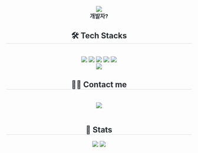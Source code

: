 <div align= "center">
    <img src="https://capsule-render.vercel.app/api?type=waving&color=0:ffbb00,100:fef6cd&height=180&text=오리날다&animation=scaleIn&fontColor=ffffff&fontSize=40" />
    </div>
    <div align= "center"> 
    <div style="font-weight: 700; font-size: 15px; text-align: center; color: #282d33;"> 개발자? </div> 
    </div>
    <div align= "center">
    <h2 style="border-bottom: 1px solid #d8dee4; color: #282d33;"> 🛠️ Tech Stacks </h2> <br> 
    <div style="margin: 0 auto; text-align: center;" align= "center"> <img src="https://img.shields.io/badge/C-A8B9CC?style=plastic&logo=C&logoColor=white">
          <img src="https://img.shields.io/badge/Python-3776AB?style=plastic&logo=Python&logoColor=white">
          <img src="https://img.shields.io/badge/Github-181717?style=plastic&logo=Github&logoColor=white">
          <img src="https://img.shields.io/badge/Java-007396?style=plastic&logo=Java&logoColor=white">
          <img src="https://img.shields.io/badge/Notion-000000?style=plastic&logo=Notion&logoColor=white">
          <br/><img src="https://img.shields.io/badge/HTML5-E34F26?style=plastic&logo=HTML5&logoColor=white">
          </div>
    </div>
    <div align= "center">
    <h2 style="border-bottom: 1px solid #d8dee4; color: #282d33;"> 🧑‍💻 Contact me </h2> <br> 
    <div align= "center"> <a href=mailto:hyun0529hsh@gmail.com> <img src="https://img.shields.io/badge/Gmail-EA4335?style=plastic&logo=Gmail&logoColor=white&link=mailto:hyun0529hsh@gmail.com"> </a>
          </div>  <br> 
    <div align= "center">  </div> 
    </div>
    <div align= "center"> 
    <h2 style="border-bottom: 1px solid #d8dee4; color: #282d33;"> 🏅 Stats </h2> <div align= "center"> <img src="https://github-readme-stats.vercel.app/api?username=Han1Seo1hyun&bg_color=180,fff7d1,00000000&title_color=7b4b14&text_color=7b4b14"
         /> <img src="https://github-readme-stats.vercel.app/api/top-langs/?username=Han1Seo1hyun&layout=compact&bg_color=180,fff7d1,00000000&title_color=7b4b14&text_color=7b4b14"
           /> </div> 
    </div>

